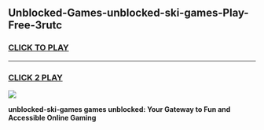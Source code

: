 
## Unblocked-Games-unblocked-ski-games-Play-Free-3rutc
<h3>
<a href="https://premium76.site?title=unblocked-ski-games&ref=10A">CLICK TO PLAY</a></h3>
<hr>

<h3>
<a href="https://premium76.site?title=unblocked-ski-games&ref=10A">CLICK 2 PLAY</a>
  
</h3>

<a href="https://premium76.site?title=unblocked-ski-games&ref=10A"><img src="https://clearcache.store/games.png"></a>


**unblocked-ski-games games unblocked: Your Gateway to Fun and Accessible Online Gaming**
